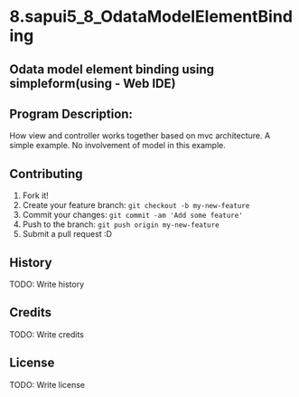 # 8.sapui5_8_OdataModelElementBinding

## Odata model element binding using simpleform(using - Web IDE)

## Program Description:
How view and controller works together based on mvc architecture. A simple example. No involvement of model in this example.

## Contributing
1. Fork it!
2. Create your feature branch: `git checkout -b my-new-feature`
3. Commit your changes: `git commit -am 'Add some feature'`
4. Push to the branch: `git push origin my-new-feature`
5. Submit a pull request :D

## History
TODO: Write history

## Credits
TODO: Write credits

## License
TODO: Write license